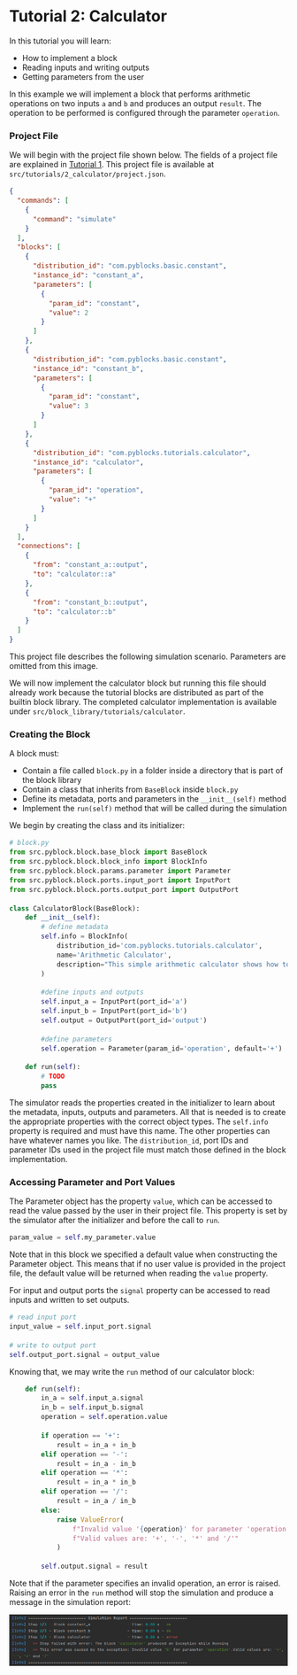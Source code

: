 # Tutorial 2: Calculator

In this tutorial you will learn:
- How to implement a block
- Reading inputs and writing outputs
- Getting parameters from the user

In this example we will implement a block that performs arithmetic operations on two inputs `a` and `b` and 
produces an output `result`. The operation to be performed is configured through the parameter `operation`.

### Project File

We will begin with the project file shown below. The fields of a project file are explained in
[Tutorial 1](../1_string_transform/tutorial_1_string_transform.md). This project file is available at `src/tutorials/2_calculator/project.json`.

```json
{
  "commands": [
    {
      "command": "simulate"
    }
  ],
  "blocks": [
    {
      "distribution_id": "com.pyblocks.basic.constant",
      "instance_id": "constant_a",
      "parameters": [
        {
          "param_id": "constant",
          "value": 2
        }
      ]
    },
    {
      "distribution_id": "com.pyblocks.basic.constant",
      "instance_id": "constant_b",
      "parameters": [
        {
          "param_id": "constant",
          "value": 3
        }
      ]
    },
    {
      "distribution_id": "com.pyblocks.tutorials.calculator",
      "instance_id": "calculator",
      "parameters": [
        {
          "param_id": "operation",
          "value": "+"
        }
      ]
    }
  ],
  "connections": [
    {
      "from": "constant_a::output",
      "to": "calculator::a"
    },
    {
      "from": "constant_b::output",
      "to": "calculator::b"
    }
  ]
}
```

This project file describes the following simulation scenario. Parameters are omitted from this image.

We will now implement the calculator block but running this file should already work because the
tutorial blocks are distributed as part of the builtin block library. The completed calculator
implementation is available under `src/block_library/tutorials/calculator`.

### Creating the Block

A block must:
 - Contain a file called `block.py` in a folder inside a directory that is part of the block library
 - Contain a class that inherits from `BaseBlock` inside `block.py`
 - Define its metadata, ports and parameters in the `__init__(self)` method
 - Implement the `run(self)` method that will be called during the simulation

We begin by creating the class and its initializer:

```python
# block.py
from src.pyblock.block.base_block import BaseBlock
from src.pyblock.block.block_info import BlockInfo
from src.pyblock.block.params.parameter import Parameter
from src.pyblock.block.ports.input_port import InputPort
from src.pyblock.block.ports.output_port import OutputPort

class CalculatorBlock(BaseBlock):
    def __init__(self):
        # define metadata
        self.info = BlockInfo(
            distribution_id='com.pyblocks.tutorials.calculator',
            name='Arithmetic Calculator',
            description="This simple arithmetic calculator shows how to implement a custom block"
        )

        #define inputs and outputs
        self.input_a = InputPort(port_id='a')
        self.input_b = InputPort(port_id='b')
        self.output = OutputPort(port_id='output')
        
        #define parameters
        self.operation = Parameter(param_id='operation', default='+')

    def run(self):
        # TODO
        pass
```

The simulator reads the properties created in the initializer to learn about the metadata, inputs, outputs 
and parameters. All that is needed is to create the appropriate properties with the correct object types. 
The `self.info` property is required and must have this name. The other properties can have whatever names 
you like. The `distribution_id`, port IDs and parameter IDs used in the project file must match those defined
in the block implementation.

### Accessing Parameter and Port Values

The Parameter object has the property `value`, which can be accessed to read the value passed by the user in 
their project file. This property is set by the simulator after the initializer and before the call to `run`.

```python
param_value = self.my_parameter.value
```

Note that in this block we specified a default value when constructing the Parameter object. This means that if
no user value is provided in the project file, the default value will be returned when reading the `value` property.

For input and output ports the `signal` property can be accessed to read inputs and written to set outputs.

```python
# read input port
input_value = self.input_port.signal

# write to output port
self.output_port.signal = output_value
```

Knowing that, we may write the `run` method of our calculator block:

```python
    def run(self):
        in_a = self.input_a.signal
        in_b = self.input_b.signal
        operation = self.operation.value

        if operation == '+':
            result = in_a + in_b
        elif operation == '-':
            result = in_a - in_b
        elif operation == '*':
            result = in_a * in_b
        elif operation == '/':
            result = in_a / in_b
        else:
            raise ValueError(
                f"Invalid value '{operation}' for parameter 'operation'."
                f"Valid values are: '+', '-', '*' and '/'"
            )

        self.output.signal = result
```

Note that if the parameter specifies an invalid operation, an error is raised. Raising an error
in the `run` method will stop the simulation and produce a message in the simulation report:

![Error message when operation is set to "%"](2_calculator_ValueError.png)


